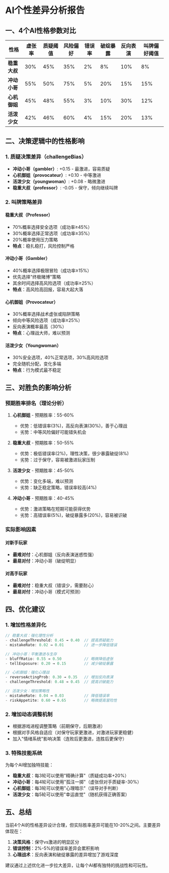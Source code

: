 # AI个性差异分析报告

## 一、4个AI性格参数对比

| 性格 | 虚张率 | 质疑阈值 | 风险偏好 | 错误率 | 破绽暴露 | 反向表演 | 叫牌偏好阈值 |
|------|--------|----------|----------|--------|----------|----------|--------------|
| **稳重大叔** | 30% | 45% | 35% | 2% | 8% | 10% | 8% |
| **冲动小哥** | 55% | 50% | 75% | 5% | 20% | 15% | 15% |
| **心机御姐** | 45% | 48% | 55% | 3% | 10% | 30% | 12% |
| **活泼少女** | 42% | 46% | 60% | 4% | 15% | 20% | 13% |

## 二、决策逻辑中的性格影响

### 1. 质疑决策差异（challengeBias）
- **冲动小哥（gambler）**: +0.15 - 最激进，容易质疑
- **心机御姐（provocateur）**: +0.10 - 中等激进
- **活泼少女（youngwoman）**: +0.08 - 略微激进
- **稳重大叔（professor）**: -0.05 - 保守，倾向继续叫牌

### 2. 叫牌策略差异

#### 稳重大叔（Professor）
- 70%概率选择安全选项（成功率≥45%）
- 30%概率选择正常选项（成功率≥35%）
- 20%概率使用压力策略
- **特点**：稳扎稳打，风险控制严格

#### 冲动小哥（Gambler）
- 40%概率选择极限冒险（成功率≥15%）
- 优先选择"终极赌博"策略
- 其余时间选择高风险选项（成功率≥25%）
- **特点**：高风险高回报，容易大起大落

#### 心机御姐（Provocateur）
- 30%概率选择战术虚张或陷阱策略
- 倾向中等风险选项（成功率≥25%）
- 反向表演概率最高（30%）
- **特点**：心理战大师，难以预测

#### 活泼少女（Youngwoman）
- 30%安全选项，40%正常选项，30%高风险选项
- 完全随机分配，变化多端
- **特点**：行为模式最不稳定

## 三、对胜负的影响分析

### 预期胜率排名（理论分析）

1. **心机御姐** - 预期胜率：55-60%
   - 优势：低错误率(3%)，高反向表演(30%)，善于心理战
   - 劣势：中等风险偏好可能错失机会

2. **稳重大叔** - 预期胜率：50-55%
   - 优势：极低错误率(2%)，理性决策，很少暴露破绽(8%)
   - 劣势：过于保守，容易被激进玩家压制

3. **活泼少女** - 预期胜率：45-50%
   - 优势：变化多端，难以预测
   - 劣势：缺乏稳定策略，错误率较高(4%)

4. **冲动小哥** - 预期胜率：40-45%
   - 优势：激进策略在短期可能获得优势
   - 劣势：高错误率(5%)，破绽暴露多(20%)，容易被识破

### 实际影响因素

#### 对新手玩家
- **最难对付**：心机御姐（反向表演迷惑性强）
- **最易对付**：冲动小哥（破绽明显）

#### 对高手玩家
- **最难对付**：稳重大叔（错误少，需要耐心）
- **最易对付**：冲动小哥（模式可预测）

## 四、优化建议

### 1. 增加性格差异化
```dart
// 稳重大叔：强化理性分析
- challengeThreshold: 0.45 → 0.40  // 提高质疑能力
- mistakeRate: 0.02 → 0.01         // 进一步降低错误

// 冲动小哥：平衡激进与生存
- bluffRatio: 0.55 → 0.50          // 略微降低虚张
- tellExposure: 0.20 → 0.15        // 减少破绽暴露

// 心机御姐：强化心理战
- reverseActingProb: 0.30 → 0.35   // 增加反向表演
- challengeThreshold: 0.48 → 0.45  // 提高识破能力

// 活泼少女：增加策略性
- mistakeRate: 0.04 → 0.03         // 降低错误率
- riskAppetite: 0.60 → 0.65        // 略微提高冒险性
```

### 2. 增加动态调整机制
- 根据游戏进程调整策略（前期保守，后期激进）
- 根据对手风格自适应（对保守玩家更激进，对激进玩家更稳健）
- 加入"情绪系统"影响决策（连败后更激进，连胜后更保守）

### 3. 特殊技能系统
为每个AI增加独特技能：
- **稳重大叔**：每3轮可以使用"精确计算"（质疑成功率+20%）
- **冲动小哥**：每4轮可以使用"孤注一掷"（虚张但对手质疑率-30%）
- **心机御姐**：每3轮可以使用"心理暗示"（误导对手判断）
- **活泼少女**：每5轮可以使用"幸运直觉"（随机获得正确答案）

## 五、总结

当前4个AI的性格差异设计合理，但实际胜率差异可能在10-20%之间。主要差异体现在：

1. **决策风格**：保守vs激进的明显区分
2. **错误控制**：2%-5%的错误率差异会累积影响
3. **心理战术**：反向表演和破绽暴露的差异增加了游戏深度

建议通过上述优化进一步拉大差异，让每个AI都有独特的挑战性和可玩性。